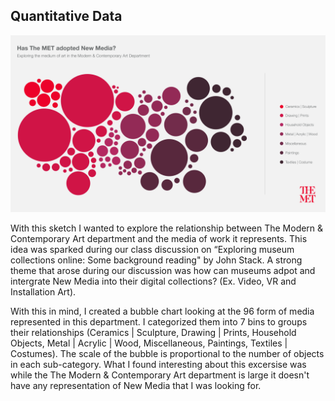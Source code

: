 ## Quantitative Data 

![Image of Quantitative Data Sktech](https://github.com/lulujordanna/major-studio-1/blob/master/Quantitative%20Data/Has%20the%20Met%20adopted%20New%20Media%20-%20Sketch.png)

With this sketch I wanted to explore the relationship between The Modern & Contemporary Art department and the media of work it represents. This idea was sparked during our class discussion on “Exploring museum collections online: Some background reading" by John Stack. A strong theme that arose during our discussion was how can museums adpot and intergrate New Media into their digital collections? (Ex. Video, VR and Installation Art). 

With this in mind, I created a bubble chart looking at the 96 form of media represented in this department. I categorized them into 7 bins to groups their relationships (Ceramics | Sculpture, Drawing | Prints, Household Objects, Metal | Acrylic |  Wood, Miscellaneous, Paintings, Textiles | Costumes). The scale of the bubble is proportional to the number of objects in each sub-category. What I found interesting about this excersise was while the The Modern & Contemporary Art department is large it doesn't have any representation of New Media that I was looking for. 
